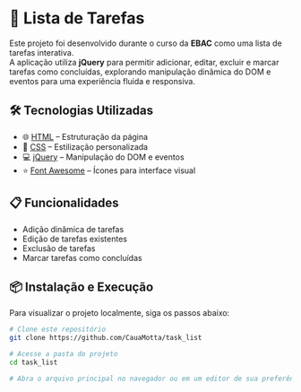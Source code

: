 # 🚀 Lista de Tarefas

Este projeto foi desenvolvido durante o curso da **EBAC** como uma lista de tarefas interativa.  
A aplicação utiliza **jQuery** para permitir adicionar, editar, excluir e marcar tarefas como concluídas, explorando manipulação dinâmica do DOM e eventos para uma experiência fluida e responsiva.

## 🛠️ Tecnologias Utilizadas

- 🌐 [HTML](https://developer.mozilla.org/pt-BR/docs/Web/HTML) – Estruturação da página  
- 🎨 [CSS](https://developer.mozilla.org/pt-BR/docs/Web/CSS) – Estilização personalizada  
- 💻 [jQuery](https://jquery.com/) – Manipulação do DOM e eventos  
- ⭐ [Font Awesome](https://fontawesome.com/) – Ícones para interface visual  

## 📋 Funcionalidades

- Adição dinâmica de tarefas 
- Edição de tarefas existentes  
- Exclusão de tarefas  
- Marcar tarefas como concluídas

## 📦 Instalação e Execução

Para visualizar o projeto localmente, siga os passos abaixo:

```sh
# Clone este repositório  
git clone https://github.com/CauaMotta/task_list  

# Acesse a pasta do projeto  
cd task_list  

# Abra o arquivo principal no navegador ou em um editor de sua preferência
